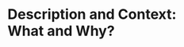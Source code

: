 # Description and Context:<br> What and Why?
<!--
Provide a brief and concise description of your proposed change.
In particular: Why is this change required? What problem does it solve?
-->
